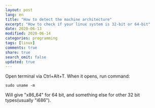 ```yaml
---
layout: post
lang: en
title: "How to detect the machine architecture"
excerpt: "How to check if your linux system is 32-bit or 64-bit"
date: 2020-06-13
modified: 2020-06-14
categories: programming
tags: [linux]
comments: true
share: true
search_omit: false
updated: true
---
```


Open terminal via Ctrl+Alt+T. When it opens, run command:
```
sudo uname -m
```
Will give "x86_64" for 64 bit, and something else for other 32 bit types(usually "i686").